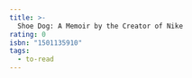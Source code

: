 ```yaml
---
title: >-
  Shoe Dog: A Memoir by the Creator of Nike
rating: 0
isbn: "1501135910"
tags:
  - to-read
---
```


